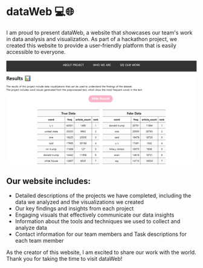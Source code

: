# dataWeb 💻🌐
I am proud to present dataWeb, a website that showcases our team's work in data analysis and visualization. As part of a hackathon project, we created this website to provide a user-friendly platform that is easily accessible to everyone.

![preview](./result/webview.png)


## Our website includes:

- Detailed descriptions of the projects we have completed, including the data we analyzed and the visualizations we created
- Our key findings and insights from each project
- Engaging visuals that effectively communicate our data insights
- Information about the tools and techniques we used to collect and analyze data
- Contact information for our team members and Task descriptions for each team member

As the creator of this website, I am excited to share our work with the world. Thank you for taking the time to visit dataWeb!